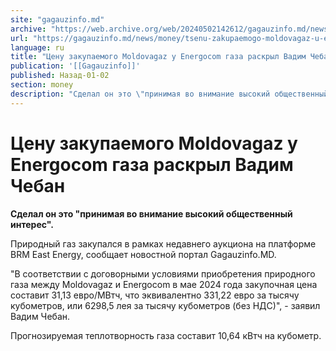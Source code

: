 ```yaml
---
site: "gagauzinfo.md"
archive: "https://web.archive.org/web/20240502142612/gagauzinfo.md/news/money/tsenu-zakupaemogo-moldovagaz-u-energocom-gaza-raskril-vadim-cheban"
url: "https://gagauzinfo.md/news/money/tsenu-zakupaemogo-moldovagaz-u-energocom-gaza-raskril-vadim-cheban"
language: ru
title: "Цену закупаемого Moldovagaz у Energocom газа раскрыл Вадим Чебан"
publication: '[[Gagauzinfo]]'
published: Назад-01-02
section: money
description: "Сделал он это \"принимая во внимание высокий общественный интерес\"."
---
```


# Цену закупаемого Moldovagaz у Energocom газа раскрыл Вадим Чебан

**Сделал он это "принимая во внимание высокий общественный интерес".**

Природный газ закупался в рамках недавнего аукциона на платформе BRM East Energy, сообщает новостной портал Gagauzinfo.MD.

"В соответствии с договорными условиями приобретения природного газа между Moldovagaz и Energocom в мае 2024 года закупочная цена составит 31,13 евро/МВтч, что эквивалентно 331,22 евро за тысячу кубометров, или 6298,5 лея за тысячу кубометров (без НДС)", - заявил Вадим Чебан.

Прогнозируемая теплотворность газа составит 10,64 кВтч на кубометр.